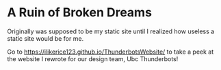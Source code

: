 # A Ruin of Broken Dreams 

Originally was supposed to be my static site until I realized how useless a static site would be for me. 

Go to https://ilikerice123.github.io/ThunderbotsWebsite/ to take a peek at the website I rewrote for our design team, Ubc Thunderbots!

